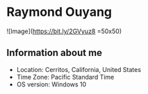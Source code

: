 Raymond Ouyang 
=======
![Image](https://bit.ly/2GVyuz8 =50x50)

## Information about me
 * Location: Cerritos, California, United States
 * Time Zone: Pacific Standard Time
 * OS version: Windows 10
